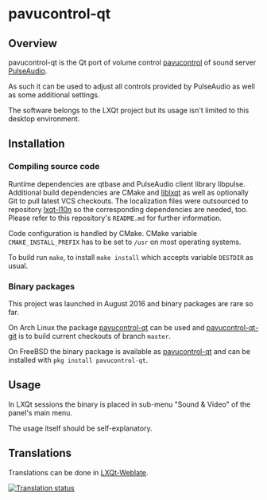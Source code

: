 # pavucontrol-qt

## Overview

pavucontrol-qt is the Qt port of volume control [pavucontrol](https://freedesktop.org/software/pulseaudio/pavucontrol/) of sound server [PulseAudio](https://www.freedesktop.org/wiki/Software/PulseAudio/).   

As such it can be used to adjust all controls provided by PulseAudio as well as some additional settings.   

The software belongs to the LXQt project but its usage isn't limited to this desktop environment.   

## Installation

### Compiling source code

Runtime dependencies are qtbase and PulseAudio client library libpulse.   
Additional build dependencies are CMake and [liblxqt](https://github.com/lxqt/liblxqt) as well as optionally Git to pull latest VCS checkouts. The localization files were outsourced to repository [lxqt-l10n](https://github.com/lxqt/lxqt-l10n) so the corresponding dependencies are needed, too. Please refer to this repository's `README.md` for further information.

Code configuration is handled by CMake. CMake variable `CMAKE_INSTALL_PREFIX` has to be set to `/usr` on most operating systems.   

To build run `make`, to install `make install` which accepts variable `DESTDIR` as usual.   

### Binary packages

This project was launched in August 2016 and binary packages are rare so far. 

On Arch Linux the package [pavucontrol-qt](https://www.archlinux.org/packages/community/x86_64/pavucontrol-qt/) can be used and [pavucontrol-qt-git](https://aur.archlinux.org/packages/pavucontrol-qt-git/) is to build current checkouts of branch `master`.

On FreeBSD the binary package is available as [pavucontrol-qt](https://www.freshports.org/audio/pavucontrol-qt/) and can be installed with `pkg install pavucontrol-qt`.

## Usage

In LXQt sessions the binary is placed in sub-menu "Sound & Video" of the panel's main menu.   

The usage itself should be self-explanatory.


## Translations

Translations can be done in [LXQt-Weblate](https://translate.lxqt-project.org/projects/lxqt-configuration/pavucontrol-qt/).

<a href="https://translate.lxqt-project.org/projects/lxqt-configuration/pavucontrol-qt/">
<img src="https://translate.lxqt-project.org/widgets/lxqt-configuration/-/pavucontrol-qt/multi-auto.svg" alt="Translation status" />
</a>
